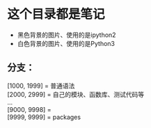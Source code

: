 # 这个目录都是笔记
* 黑色背景的图片、使用的是ipython2 
* 白色背景的图片、使用的是Python3 


## 分支：
[1000, 1999] = 普通语法  
[2000, 2999] = 自己的模块、函数库、测试代码等  
...  
[9000, 9998] =  
[9999, 9999] = packages  